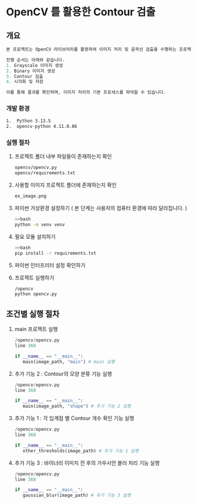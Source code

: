 # OpenCV 를 활용한 Contour 검출

## 개요

```python
본 프로젝트는 OpenCV 라이브러리를 활용하여 이미지 처리 및 윤곽선 검출을 수행하는 프로젝트입니다.

진행 순서는 아래와 같습니다.
1. Grayscale 이미지 생성
2. Binary 이미지 생성
3. Contour 검출
4. 시각화 및 저장

이를 통해 결과를 확인하며, 이미지 처리의 기본 프로세스를 파악할 수 있습니다.
```

### 개발 환경

```bash
1.	Python 3.13.5
2.	opencv-python 4.11.0.86
```

### 실행 절차

1. 프로젝트 폴더 내부 파일들이 존재하는지 확인

   ```bash
   opencv/opencv.py
   opencv/requirements.txt
   ```

2. 사용할 이미지 프로젝트 폴더에 존재하는지 확인
   ```bash
   ex_image.png
   ```
3. 파이썬 가상환경 설정하기 ( 본 단계는 사용자의 컴퓨터 환경에 따라 달라집니다. )
   ```bash
   >>bash
   python -m venv venv
   ```
4. 필요 모듈 설치하기
   ```bash
   >>bash
   pip install -r requirements.txt
   ```
5. 파이썬 인터프리터 설정 확인하기
6. 프로젝트 실행하기
   ```bash
   /opencv
   python opencv.py
   ```

## 조건별 실행 절차

1. main 프로젝트 실행

   ```python
   /opencv/opencv.py
   line 368

   if __name__ == "__main__":
      main(image_path, "main") # main 실행
   ```

2. 추가 기능 2 : Contour의 모양 분류 기능 실행

   ```python
   /opencv/opencv.py
   line 368

   if __name__ == "__main__":
      main(image_path, "shape") # 추가 기능 2 실행
   ```

3. 추가 기능 1 : 각 임계점 별 Contour 개수 확인 기능 실행

   ```python
   /opencv/opencv.py
   line 368

   if __name__ == "__main__":
      other_thresholds(image_path) # 추가 기능 1 실행
   ```

4. 추가 기능 3 : 바이너리 이미지 전 후의 가우시안 블러 처리 기능 실행

   ```python
   /opencv/opencv.py
   line 368

   if __name__ == "__main__":
      gaussian_blur(image_path) # 추가 기능 3 실행
   ```

